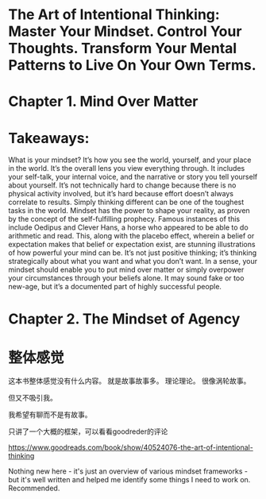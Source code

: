 # The Art of Intentional Thinking: Master Your Mindset. Control Your Thoughts. Transform Your Mental Patterns to Live On Your Own Terms. 

# Chapter 1. Mind Over Matter

# Takeaways: 
What is your mindset? It’s how you see the world, yourself, and your place in the world. 
It’s the overall lens you view everything through. It includes your self-talk, 
your internal voice, and the narrative or story you tell yourself about yourself. 
It’s not technically hard to change because there is no physical activity involved, but it’s hard because effort doesn’t always correlate to results. Simply thinking different can be one of the toughest tasks in the world. Mindset has the power to shape your reality, as proven by the concept of the self-fulfilling prophecy. Famous instances of this include Oedipus and Clever Hans, a horse who appeared to be able to do arithmetic and read. This, along with the placebo effect, wherein a belief or expectation makes that belief or expectation exist, are stunning illustrations of how powerful your mind can be. It’s not just positive thinking; it’s thinking strategically about what you want and what you don’t want. In a sense, your mindset should enable you to put mind over matter or simply overpower your circumstances through your beliefs alone. It may sound fake or too new-age, but it’s a documented part of highly successful people.


# Chapter 2. The Mindset of Agency



# 整体感觉   

这本书整体感觉没有什么内容。 就是故事故事多。  理论理论。  很像涡轮故事。

但又不吸引我。 

我希望有聊而不是有故事。


只讲了一个大概的框架，可以看看goodreder的评论 

https://www.goodreads.com/book/show/40524076-the-art-of-intentional-thinking

Nothing new here - it's just an overview of various mindset frameworks - but it's well written and helped me identify some things I need to work on. Recommended. 
